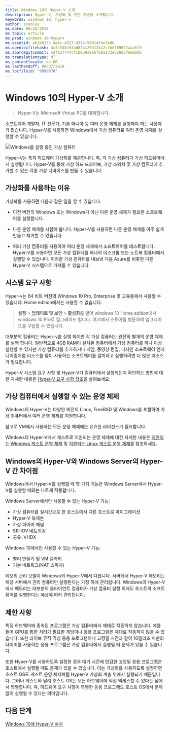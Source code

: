 ```yaml
---
title: Windows 10의 Hyper-V 소개
description: Hyper-V, 가상화 및 관련 기술을 소개합니다.
keywords: windows 10, hyper-v
author: scooley
ms.date: 06/25/2018
ms.topic: article
ms.prod: windows-10-hyperv
ms.assetid: eb2b827c-4a6c-4327-9354-50d14fee7ed8
ms.openlocfilehash: 4c5c53bc63ad8fa129d12bc2cfbdf8962faaa5f9
ms.sourcegitcommit: cdf127747cfcb839a8abf50a173e628dcfee02db
ms.translationtype: MT
ms.contentlocale: ko-KR
ms.lasthandoff: 08/07/2019
ms.locfileid: "9999070"
---
```

# <a name="introduction-to-hyper-v-on-windows-10"></a>Windows 10의 Hyper-V 소개

> Hyper-V는 Microsoft Virtual PC를 대체합니다.

소프트웨어 개발자, IT 전문가, 기술 매니아 등 여러 운영 체제를 실행해야 하는 사용자가 많습니다. Hyper-V를 사용하면 Windows에서 가상 컴퓨터로 여러 운영 체제를 실행할 수 있습니다.

![Windows를 실행 중인 가상 컴퓨터](media/HyperVNesting.png)

Hyper-V는 특히 하드웨어 가상화를 제공합니다.  즉, 각 가상 컴퓨터가 가상 하드웨어에서 실행됩니다.  Hyper-V를 통해 가상 하드 드라이브, 가상 스위치 및 가상 컴퓨터에 추가할 수 있는 각종 가상 디바이스를 만들 수 있습니다.

## <a name="reasons-to-use-virtualization"></a>가상화를 사용하는 이유

가상화를 사용하면 다음과 같은 일을 할 수 있습니다.

* 이전 버전의 Windows 또는 Windows가 아닌 다른 운영 체제가 필요한 소프트웨어를 실행합니다.

* 다른 운영 체제를 시험해 봅니다. Hyper-V를 사용하면 다른 운영 체제를 아주 쉽게 만들고 제거할 수 있습니다.

* 여러 가상 컴퓨터를 사용하여 여러 운영 체제에서 소프트웨어를 테스트합니다. Hyper-V를 사용하면 모든 가상 컴퓨터를 하나의 데스크톱 또는 노트북 컴퓨터에서 실행할 수 있습니다. 이러한 가상 컴퓨터를 내보낸 다음 Azure를 비롯한 다른 Hyper-V 시스템으로 가져올 수 있습니다.

## <a name="system-requirements"></a>시스템 요구 사항

Hyper-v는 64 비트 버전의 Windows 10 Pro, Enterprise 및 교육용에서 사용할 수 있습니다. Home edition에서는 사용할 수 없습니다.

> **설정** > **업데이트 및 보안** > **활성화**를 열어 windows 10 Home edition에서 windows 10 Pro로 업그레이드 합니다. 여기에서 스토어를 방문하여 업그레이드를 구입할 수 있습니다.

대부분의 컴퓨터는 Hyper-v를 실행 하지만 각 가상 컴퓨터는 완전히 별개의 운영 체제를 실행 합니다.  일반적으로 4GB RAM이 설치된 컴퓨터에서 가상 컴퓨터를 하나 이상 실행할 수 있지만 가상 컴퓨터를 추가하거나 게임, 동영상 편집, 디자인 소프트웨어 엔지니어링처럼 리소스를 많이 사용하는 소프트웨어를 설치하고 실행하려면 더 많은 리소스가 필요합니다.

Hyper-V 시스템 요구 사항 및 Hyper-V가 컴퓨터에서 실행되는지 확인하는 방법에 대한 자세한 내용은 [Hyper-V 요구 사항 참조](../reference/hyper-v-requirements.md)을 살펴보세요.

## <a name="operating-systems-you-can-run-in-a-virtual-machine"></a>가상 컴퓨터에서 실행할 수 있는 운영 체제

Windows의 Hyper-V는 다양한 버전의 Linux, FreeBSD 및 Windows를 포함하여 가상 컴퓨터에서 여러 운영 체제를 지원합니다.

참고로 VM에서 사용하는 모든 운영 체제에는 유효한 라이선스가 필요합니다.

Windows의 Hyper-V에서 게스트로 지원되는 운영 체제에 대한 자세한 내용은 [지원되는 Windows 게스트 운영 체제](supported-guest-os.md) 및 [지원되는 Linux 게스트 운영 체제](https://docs.microsoft.com/windows-server/virtualization/hyper-v/Supported-Linux-and-FreeBSD-virtual-machines-for-Hyper-V-on-Windows)를 참조하세요.

## <a name="differences-between-hyper-v-on-windows-and-hyper-v-on-windows-server"></a>Windows의 Hyper-V와 Windows Server의 Hyper-V 간 차이점

Windows에서 Hyper-V를 실행할 때 몇 가지 기능은 Windows Server에서 Hyper-V를 실행할 때와는 다르게 작동합니다.

Windows Server에서만 사용할 수 있는 Hyper-V 기능:

* 가상 컴퓨터를 실시간으로 한 호스트에서 다른 호스트로 마이그레이션
* Hyper-V 복제본
* 가상 파이버 채널
* SR-IOV 네트워킹
* 공유 .VHDX

Windows 10에서만 사용할 수 있는 Hyper-V 기능:

* 빨리 만들기 및 VM 갤러리
* 기본 네트워크(NAT 스위치)

메모리 관리 모델이 Windows의 Hyper-V에서 다릅니다. 서버에서 Hyper-V 메모리는 해당 서버에서 관리 컴퓨터만 실행된다는 가정 하에 관리됩니다. Windows의 Hyper-V에서 메모리는 대부분의 클라이언트 컴퓨터가 가상 컴퓨터 실행 외에도 호스트의 소프트웨어를 실행한다는 예상에 따라 관리됩니다.

## <a name="limitations"></a>제한 사항

특정 하드웨어에 종속된 프로그램은 가상 컴퓨터에서 제대로 작동하지 않습니다. 예를 들어 GPU를 통한 처리가 필요한 게임이나 응용 프로그램은 제대로 작동하지 않을 수 있습니다. 또한 라이브 뮤직 믹싱 응용 프로그램이나 고정밀 시간과 같이 10밀리초 미만의 타이머를 사용하는 응용 프로그램은 가상 컴퓨터에서 실행될 때 문제가 있을 수 있습니다.

또한 Hyper-V를 사용하도록 설정한 경우 대기 시간에 민감한 고정밀 응용 프로그램은 호스트에서 실행될 때도 문제가 있을 수 있습니다.  이는 가상화를 사용하도록 설정하면 호스트 OS도 게스트 운영 체제처럼 Hyper-V 가상화 계층 위에서 실행되기 때문입니다. 그러나 게스트와 달리 호스트 OS는 모든 하드웨어에 직접 액세스할 수 있다는 점에서 특별합니다. 즉, 하드웨어 요구 사항이 특별한 응용 프로그램도 호스트 OS에서 문제 없이 실행될 수 있다는 의미입니다.

## <a name="next-step"></a>다음 단계

[Windows 10에 Hyper-V 설치](../quick-start/enable-hyper-v.md)
